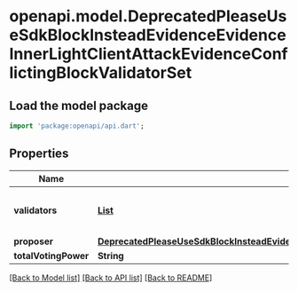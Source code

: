 # openapi.model.DeprecatedPleaseUseSdkBlockInsteadEvidenceEvidenceInnerLightClientAttackEvidenceConflictingBlockValidatorSet

## Load the model package
```dart
import 'package:openapi/api.dart';
```

## Properties
Name | Type | Description | Notes
------------ | ------------- | ------------- | -------------
**validators** | [**List<DeprecatedPleaseUseSdkBlockInsteadEvidenceEvidenceInnerLightClientAttackEvidenceConflictingBlockValidatorSetValidatorsInner>**](DeprecatedPleaseUseSdkBlockInsteadEvidenceEvidenceInnerLightClientAttackEvidenceConflictingBlockValidatorSetValidatorsInner.md) |  | [optional] [default to const []]
**proposer** | [**DeprecatedPleaseUseSdkBlockInsteadEvidenceEvidenceInnerLightClientAttackEvidenceConflictingBlockValidatorSetValidatorsInner**](DeprecatedPleaseUseSdkBlockInsteadEvidenceEvidenceInnerLightClientAttackEvidenceConflictingBlockValidatorSetValidatorsInner.md) |  | [optional] 
**totalVotingPower** | **String** |  | [optional] 

[[Back to Model list]](../README.md#documentation-for-models) [[Back to API list]](../README.md#documentation-for-api-endpoints) [[Back to README]](../README.md)


